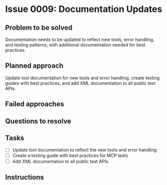 # Issue 0009: Documentation Updates

## Problem to be solved
Documentation needs to be updated to reflect new tools, error handling, and testing patterns, with additional documentation needed for best practices.

## Planned approach
Update tool documentation for new tools and error handling, create testing guides with best practices, and add XML documentation to all public test APIs.

## Failed approaches


## Questions to resolve


## Tasks
- [ ] Update tool documentation to reflect the new tools and error handling
- [ ] Create a testing guide with best practices for MCP tests
- [ ] Add XML documentation to all public test APIs

## Instructions


